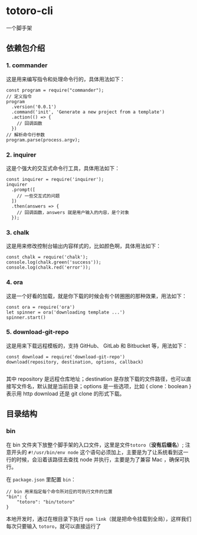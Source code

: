 # totoro-cli

一个脚手架

## 依赖包介绍

### 1. commander

这是用来编写指令和处理命令行的，具体用法如下：

```
const program = require("commander");
// 定义指令
program
  .version('0.0.1')
  .command('init', 'Generate a new project from a template')
  .action(() => {
    // 回调函数
  })
// 解析命令行参数
program.parse(process.argv);

```

### 2. inquirer

这是个强大的交互式命令行工具，具体用法如下：

```
const inquirer = require('inquirer');
inquirer
  .prompt([
    // 一些交互式的问题
  ])
  .then(answers => {
    // 回调函数，answers 就是用户输入的内容，是个对象
  });

```

### 3. chalk

这是用来修改控制台输出内容样式的，比如颜色啊，具体用法如下：

```
const chalk = require('chalk');
console.log(chalk.green('success'));
console.log(chalk.red('error'));

```

### 4. ora

这是一个好看的加载，就是你下载的时候会有个转圈圈的那种效果，用法如下：

```
const ora = require('ora')
let spinner = ora('downloading template ...')
spinner.start()

```

### 5. download-git-repo

这是用来下载远程模板的，支持 GitHub、 GitLab 和 Bitbucket 等，用法如下：

```
const download = require('download-git-repo')
download(repository, destination, options, callback)


```

其中 repository 是远程仓库地址；destination 是存放下载的文件路径，也可以直接写文件名，默认就是当前目录；options 是一些选项，比如 { clone：boolean } 表示用 http download 还是 git clone 的形式下载。

## 目录结构

### bin

在 bin 文件夹下放整个脚手架的入口文件，这里是文件`totoro`（**没有后缀名**）;
注意开头的 `#!/usr/bin/env node` 这个语句必须加上，主要是为了让系统看到这一行的时候，会沿着该路径去查找 node 并执行，主要是为了兼容 Mac ，确保可执行。

在 `package.json` 里配置 `bin`：

```
// bin 用来指定每个命令所对应的可执行文件的位置
"bin": {
    "totoro": "bin/totoro"
}
```

本地开发时，通过在根目录下执行 `npm link`（就是把命令挂载到全局），这样我们每次只要输入 `totoro`，就可以直接运行了
